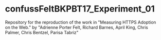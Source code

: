 # confussFeltBKPBT17_Experiment_01
Repository for the reproduction of the work in "Measuring HTTPS Adoption on the Web." by "Adrienne Porter Felt, Richard Barnes, April King, Chris Palmer, Chris Bentzel, Parisa Tabriz"
